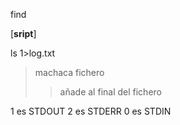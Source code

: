 find 

[**sript**]

ls 1>log.txt 
> machaca fichero
>> añade al final del fichero

1 es STDOUT
2 es STDERR
0 es STDIN




